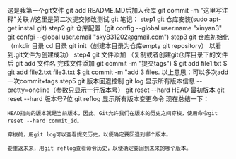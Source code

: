 这是我第一个git文件
git add README.MD后加入仓库
git commit -m "这里写注释"关联
//这里是第二次提交修改测试
git 笔记：
step1 git 仓库安装(sudo apt-get install git)
step2 git 仓库配置（git config --global user.name "xinyan3"
		    git confgi --global user.email "sky831202@gmail.com")
step3 git 仓库初始化（mkdir 目录
			cd 目录  git init（创建本目录为仓库empty git repository）
			以看到.git文件为创建成功）
step4 git 文件添加 （复制或者创建git仓库目录下的文件后 git add 文件名 完成文件添加
		  				       git commit -m "提交tags")
				$ git add file1.txt
				$ git add file2.txt file3.txt
				$ git commit -m "add 3 files.
			以上意思：可以多次add 一次commit+tags
step5 git 版本回退控制 git log 显示所有版本信息 --pretty=oneline（参数只显示一行版本号）
		       git reset --hard HEAD  最初版本
		       git reset --hard 版本号7位 
		       git reflog  显示所有版本变更命令
现在总结一下：

    HEAD指向的版本就是当前版本，因此，Git允许我们在版本的历史之间穿梭，使用命令git reset --hard commit_id。

    穿梭前，用git log可以查看提交历史，以便确定要回退到哪个版本。

    要重返未来，用git reflog查看命令历史，以便确定要回到未来的哪个版本。



		       

